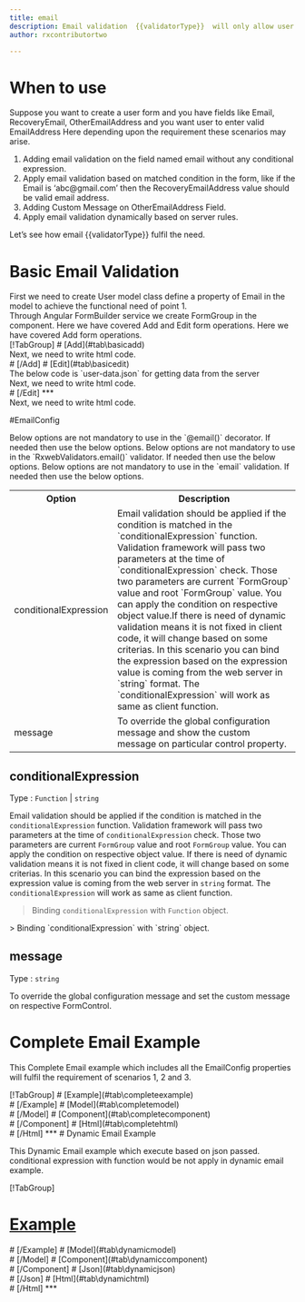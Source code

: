 ```yaml
---
title: email 
description: Email validation  {{validatorType}}  will only allow user to enter input which is in the correct email format.
author: rxcontributortwo

---
```

# When to use
Suppose you want to create a user form and you have fields like Email, RecoveryEmail, OtherEmailAddress and you want user to enter valid EmailAddress Here depending upon the requirement these scenarios may arise.

<ol>
    <li>Adding email validation on the field named email without any conditional expression.</li>
    <li>Apply email validation based on matched condition in the form, like if the Email is ‘abc@gmail.com’ then the RecoveryEmailAddress value should be valid email address.</li>
    <li>Adding Custom Message on OtherEmailAddress Field.</li>
    <data-scope scope="['decorator','validator']">
    <li>Apply email validation dynamically based on server rules.</li>
    </data-scope>
</ol>

Let’s see how email  {{validatorType}}  fulfil the need.

# Basic Email Validation

<data-scope scope="['decorator','template-driven']">
First we need to create User model class define a property of Email in the model to achieve the functional need of point 1.
<div component="app-code" key="email-add-model"></div> 
</data-scope>
Through Angular FormBuilder service we create FormGroup in the component.
<data-scope scope="['decorator']">
Here we have covered Add and Edit form operations. 
</data-scope>

<data-scope scope="['validator','template-driven']">
Here we have covered Add form operations. 
</data-scope>

<data-scope scope="['decorator']">
<div component="app-tabs" key="basic-operations"></div>
[!TabGroup]
# [Add](#tab\basicadd)
<div component="app-code" key="email-add-component"></div> 
Next, we need to write html code.
<div component="app-code" key="email-add-html"></div> 
<div component="app-example-runner" ref-component="app-email-add"></div>
# [/Add]
# [Edit](#tab\basicedit)
<div component="app-code" key="email-edit-component"></div> 
The below code is `user-data.json` for getting data from the server
<div component="app-code" key="email-edit-json"></div> 
Next, we need to write html code.
<div component="app-code" key="email-edit-html"></div> 
<div component="app-example-runner" ref-component="app-email-edit"></div>
# [/Edit]
***
</data-scope>

<data-scope scope="['validator','template-driven']">
<div component="app-code" key="email-add-component"></div> 
Next, we need to write html code.
<div component="app-code" key="email-add-html"></div> 
<div component="app-example-runner" ref-component="app-email-add"></div>
</data-scope>

#EmailConfig

<data-scope scope="['decorator']">
Below options are not mandatory to use in the `@email()` decorator. If needed then use the below options.
</data-scope>
<data-scope scope="['validator']">
Below options are not mandatory to use in the `RxwebValidators.email()` validator. If needed then use the below options.
</data-scope>
<data-scope scope="['template-driven']">
Below options are not mandatory to use in the `email` validation. If needed then use the below options.
</data-scope>

<table class="table table-bordered table-striped">
<tr><th>Option</th><th>Description</th></tr>
<tr><td><a  (click)='scrollTo("#conditionalExpression")' title="conditionalExpression">conditionalExpression</a></td><td>Email validation should be applied if the condition is matched in the `conditionalExpression` function. Validation framework will pass two parameters at the time of `conditionalExpression` check. Those two parameters are current `FormGroup` value and root `FormGroup` value. You can apply the condition on respective object value.If there is need of dynamic validation means it is not fixed in client code, it will change based on some criterias. In this scenario you can bind the expression based on the expression value is coming from the web server in `string` format. The `conditionalExpression` will work as same as client function.</td></tr>
<tr><td><a  (click)='scrollTo("#message")' title="message">message</a></td><td>To override the global configuration message and show the custom message on particular control property.</td></tr>
</table>

## conditionalExpression 
Type :  `Function`  |  `string` 

Email validation should be applied if the condition is matched in the `conditionalExpression` function. Validation framework will pass two parameters at the time of `conditionalExpression` check. Those two parameters are current `FormGroup` value and root `FormGroup` value. You can apply the condition on respective object value.
If there is need of dynamic validation means it is not fixed in client code, it will change based on some criterias. In this scenario you can bind the expression based on the expression value is coming from the web server in `string` format. The `conditionalExpression` will work as same as client function.

> Binding `conditionalExpression` with `Function` object.
<div component="app-code" key="email-conditionalExpressionExampleFunction-model"></div> 
> Binding `conditionalExpression` with `string` object.
<div component="app-code" key="email-conditionalExpressionExampleString-model"></div> 

<div component="app-example-runner" ref-component="app-email-conditionalExpression" title="email {{validatorType}} with conditionalExpression" key="conditionalExpression"></div>

## message 
Type :  `string` 

To override the global configuration message and set the custom message on respective FormControl.

<div component="app-code" key="email-messageExample-model"></div> 
<div component="app-example-runner" ref-component="app-email-message" title="email {{validatorType}} with message" key="message"></div>

# Complete Email Example

This Complete Email example which includes all the EmailConfig properties will fulfil the requirement of scenarios 1, 2 and
 3.

<div component="app-tabs" key="complete"></div>
[!TabGroup]
# [Example](#tab\completeexample)
<div component="app-example-runner" ref-component="app-email-complete"></div>
# [/Example]
<data-scope scope="['decorator','template-driven']">
# [Model](#tab\completemodel)
<div component="app-code" key="email-complete-model"></div> 
# [/Model]
</data-scope>
# [Component](#tab\completecomponent)
<div component="app-code" key="email-complete-component"></div> 
# [/Component]
# [Html](#tab\completehtml)
<div component="app-code" key="email-complete-html"></div>
# [/Html]
***

<data-scope scope="['decorator','validator']">
# Dynamic Email Example

This Dynamic Email example which execute based on json passed. conditional expression with function would be not apply in dynamic email example. 

<div component="app-tabs" key="dynamic"></div>

[!TabGroup]
# [Example](#tab\dynamicexample)
<div component="app-example-runner" ref-component="app-email-dynamic"></div>
# [/Example]
<data-scope scope="['decorator']">
# [Model](#tab\dynamicmodel)
<div component="app-code" key="email-dynamic-model"></div>
# [/Model]
</data-scope>
# [Component](#tab\dynamiccomponent)
<div component="app-code" key="email-dynamic-component"></div>
# [/Component]
# [Json](#tab\dynamicjson)
<div component="app-code" key="email-dynamic-json"></div>
# [/Json]
# [Html](#tab\dynamichtml)
<div component="app-code" key="email-dynamic-html"></div> 
# [/Html]
***
</data-scope>
